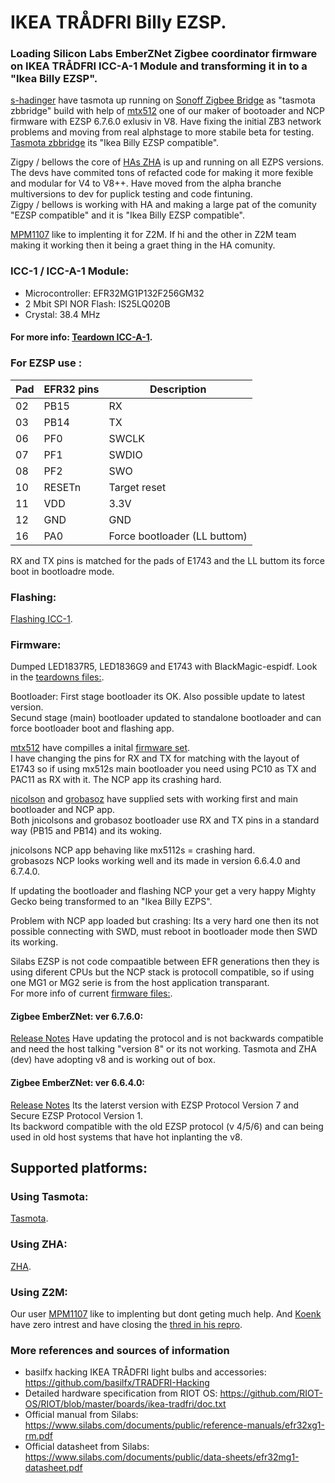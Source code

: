 # IKEA TRÅDFRI Billy EZSP.

### Loading Silicon Labs EmberZNet Zigbee coordinator firmware on IKEA TRÅDFRI ICC-A-1 Module and transforming it in to a "Ikea Billy EZSP".

[s-hadinger](https://github.com/s-hadinger) have tasmota up running on [Sonoff Zigbee Bridge](https://github.com/arendst/Tasmota/issues/8583) as "tasmota zbbridge" build with help of [mtx512](https://github.com/mtx512) one of our maker of bootoader and NCP firmware with EZSP 6.7.6.0 exlusiv in V8. Have fixing the initial ZB3 network problems and moving from real alphstage to more stabile beta for testing. [Tasmota zbbridge](Tasmota) its "Ikea Billy EZSP compatible".
 
Zigpy / bellows the core of [HAs ZHA](HA) is up and running on all EZPS versions. The devs have commited tons of refacted code for making it more fexible and modular for V4 to V8++. Have moved from the alpha branche multiversions to dev for puplick testing and code fintuning.   
Zigpy / bellows is working with HA and making a large pat of the comunity "EZSP compatible" and it is "Ikea Billy EZSP compatible".  

[MPM1107](https://github.com/MPM1107) like to implenting it for Z2M. If hi and the other in Z2M team making it working then it being a graet thing in the HA comunity.  


### ICC-1 / ICC-A-1 Module:

* Microcontroller: EFR32MG1P132F256GM32
* 2 Mbit SPI NOR Flash: IS25LQ020B
* Crystal: 38.4 MHz

#### For more info: [Teardown ICC-A-1](teardowns/ICC-A-1).


### For EZSP use :

| Pad | EFR32 pins | Description |
|------------|-----------|-------|
| 02         | PB15      | RX |
| 03         | PB14      | TX |
| 06         | PF0       | SWCLK |
| 07         | PF1       | SWDIO |
| 08         | PF2       | SWO   |
| 10         | RESETn    | Target reset | 
| 11         | VDD       | 3.3V | 
| 12         | GND       | GND |
| 16         | PA0       | Force bootloader (LL buttom) | 

RX and TX pins is matched for the pads of E1743 and the LL buttom its force boot in bootloadre mode.

### Flashing:

[Flashing ICC-1](Flashing-MG).  


### Firmware:

Dumped LED1837R5, LED1836G9 and E1743 with BlackMagic-espidf. Look in the [teardowns files:](https://github.com/MattWestb/IKEA-TRADFRI-ICC-A-1-Modul/tree/master/teardowns).   

Bootloader: First stage bootloader its OK. Also possible update to latest version.  
Secund stage (main) bootloader updated to standalone bootloader and can force bootloader boot and flashing app.  

[mtx512](https://github.com/mtx512) have compilles a inital [firmware set](https://github.com/mtx512/efr32/tree/master/icc-a-1).  
I have changing the pins for RX and TX for matching with the layout of E1743 so if using mx512s main bootloader you need using PC10 as TX and PAC11 as RX with it. The NCP app its crashing hard.  
  
[nicolson](https://github.com/jnicolson) and [grobasoz](https://github.com/grobasoz) have supplied sets with working first and main bootloader and NCP app.  
Both jnicolsons and grobasoz bootloader use RX and TX pins in a standard way (PB15 and PB14) and its woking.   

jnicolsons NCP app behaving like mx5112s = crashing hard.  
grobasozs NCP looks working well and its made in version 6.6.4.0 and 6.7.4.0.  

If updating the bootloader and flashing NCP your get a very happy Mighty Gecko being transformed to an "Ikea Billy EZPS".

Problem with NCP app loaded but crashing:
Its a very hard one then its not possible connecting with SWD, must reboot in bootloader mode then SWD its working.  

Silabs EZSP is not code compaatible between EFR generations then they is using diferent CPUs but the NCP stack is protocoll compatible, so if using one MG1 or MG2 serie is from the host application transparant.  
For more info of current [firmware files:](Firmware).  


#### Zigbee EmberZNet: ver 6.7.6.0: 

[Release Notes](https://www.silabs.com/documents/public/release-notes/emberznet-release-notes-6.7.6.0.pdf)
Have updating the protocol and is not backwards compatible and need the host talking "version 8" or its not working.
Tasmota and ZHA (dev) have adopting v8 and is working out of box.


#### Zigbee EmberZNet: ver 6.6.4.0:

[Release Notes](https://www.silabs.com/documents/public/release-notes/emberznet-release-notes-6.6.4.0.pdf)
Its the laterst version with EZSP Protocol Version 7 and Secure EZSP Protocol Version 1.  
Its backword compatible with the old EZSP protocol (v 4/5/6) and can being used in old host systems that have hot inplanting the v8.  

## Supported platforms:

### Using Tasmota: 
[Tasmota](Tasmota). 

### Using ZHA:
[ZHA](HA). 

### Using Z2M:
Our user [MPM1107](https://github.com/MPM1107) like to implenting but dont geting much help. And [Koenk](https://github.com/Koenkk) have zero intrest and have closing the [thred in his repro](https://github.com/Koenkk/zigbee-herdsman/issues/168#event-3580175320). 

### More references and sources of information
- basilfx hacking IKEA TRÅDFRI light bulbs and accessories: https://github.com/basilfx/TRADFRI-Hacking
- Detailed hardware specification from RIOT OS: https://github.com/RIOT-OS/RIOT/blob/master/boards/ikea-tradfri/doc.txt
- Official manual from Silabs: https://www.silabs.com/documents/public/reference-manuals/efr32xg1-rm.pdf
- Official datasheet from Silabs: https://www.silabs.com/documents/public/data-sheets/efr32mg1-datasheet.pdf
